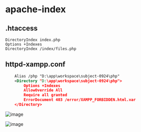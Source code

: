 # apache-index
## .htaccess
```
DirectoryIndex index.php
Options +Indexes
DirectoryIndex /index/files.php
```

## httpd-xampp.conf
```xml
    Alias /php "D:\app\workspace\subject-0924\php"
    <Directory "D:\app\workspace\subject-0924\php">
        Options +Indexes
        AllowOverride All
        Require all granted
        ErrorDocument 403 /error/XAMPP_FORBIDDEN.html.var
    </Directory>    
```

![image](https://user-images.githubusercontent.com/1501327/134769877-7163d3fb-a225-463e-a824-3dbff075de9c.png)

![image](https://user-images.githubusercontent.com/1501327/134769923-872c18ae-31c5-4b04-a7fa-97ce81d92eec.png)

